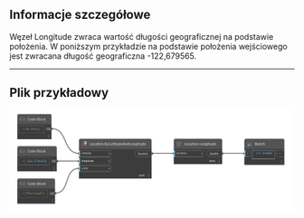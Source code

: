 ## Informacje szczegółowe
Węzeł Longitude zwraca wartość długości geograficznej na podstawie położenia. W poniższym przykładzie na podstawie położenia wejściowego jest zwracana długość geograficzna -122,679565.
___
## Plik przykładowy

![Longitude](./DynamoUnits.Location.Longitude_img.jpg)


